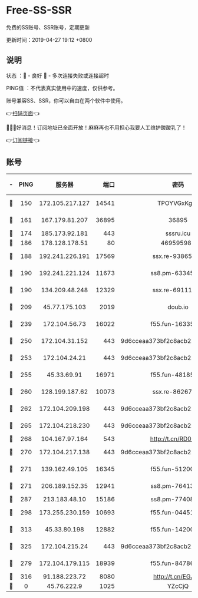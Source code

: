 # Free-SS-SSR

免费的SS账号、SSR账号，定期更新

更新时间：2019-04-27 19:12 +0800

## 说明

状态     ：🙂 - 良好 🙁 - 多次连接失败或连接超时

PING值   ：不代表真实使用中的速度，仅供参考。

账号兼容SS、SSR，你可以自由在两个软件中使用。

👉[扫码页面](https://liesauer.github.io/Free-SS-SSR/)👈

🎉🎉🎉好消息！订阅地址已全面开放！麻麻再也不用担心我要人工维护酸酸乳了！

👉[订阅链接](https://www.liesauer.net/yogurt/subscribe?ACCESS_TOKEN=DAYxR3mMaZAsaqUb)👈

## 账号

|-|PING|服务器|端口|密码|加密方式|区域|
|:----:|:----:|:-----:|-----:|:----:|:----:|:----:|
|🙂|150|172.105.217.127|14541|TPOYVGxKglpi|aes-256-cfb|JP|
|🙂|161|167.179.81.207|36895|36895|aes-256-cfb|JP|
|🙂|174|185.173.92.181|443|sssru.icu|rc4-md5|RU|
|🙂|186|178.128.178.51|80|469595985|chacha20|US|
|🙂|188|192.241.226.191|17569|ssx.re-93865244|aes-256-cfb|US|
|🙂|190|192.241.221.124|11673|ss8.pm-63345432|aes-256-cfb|US|
|🙂|190|134.209.48.248|12329|ssx.re-69111768|aes-256-cfb|US|
|🙂|209|45.77.175.103|2019|doub.io|aes-128-ctr|SG|
|🙂|239|172.104.56.73|16022|f55.fun-16335586|aes-256-cfb|SG|
|🙂|250|172.104.31.152|443|9d6cceaa373bf2c8acb22e60b6a58be6|aes-256-cfb|US|
|🙂|253|172.104.24.21|443|9d6cceaa373bf2c8acb22e60b6a58be6|aes-256-cfb|US|
|🙂|255|45.33.69.91|16971|f55.fun-48185510|aes-256-cfb|US|
|🙂|260|128.199.187.62|10073|ssx.re-86267406|aes-256-cfb|SG|
|🙂|262|172.104.209.198|443|9d6cceaa373bf2c8acb22e60b6a58be6|aes-256-cfb|US|
|🙂|265|172.104.218.230|443|9d6cceaa373bf2c8acb22e60b6a58be6|aes-256-cfb|US|
|🙂|268|104.167.97.164|543|http://t.cn/RD0D7sx|rc4-md5|CA|
|🙂|270|172.104.217.138|443|9d6cceaa373bf2c8acb22e60b6a58be6|aes-256-cfb|US|
|🙂|271|139.162.49.105|16345|f55.fun-51200650|aes-256-cfb|SG|
|🙂|271|206.189.152.35|12941|ss8.pm-76413871|aes-256-cfb|SG|
|🙂|287|213.183.48.10|15186|ss8.pm-77408215|rc4-md5|RU|
|🙂|298|173.255.230.159|10693|f55.fun-04451373|aes-256-cfb|US|
|🙂|313|45.33.80.198|12882|f55.fun-14200108|aes-256-cfb|US|
|🙂|325|172.104.215.24|443|9d6cceaa373bf2c8acb22e60b6a58be6|aes-256-cfb|US|
|🙂|279|172.104.179.115|18939|f55.fun-84786774|aes-256-cfb|SG|
|🙂|316|91.188.223.72|8080|http://t.cn/EGJIyrl|rc4-md5|RU|
|🙁|0|45.76.222.9|1025|YZcCjQ|rc4-md5|JP|
